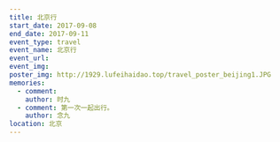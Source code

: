 ```yaml
---
title: 北京行
start_date: 2017-09-08
end_date: 2017-09-11
event_type: travel
event_name: 北京行
event_url: 
event_img: 
poster_img: http://1929.lufeihaidao.top/travel_poster_beijing1.JPG
memories:
  - comment: 
    author: 时九
  - comment: 第一次一起出行。
    author: 念九
location: 北京
---
```

